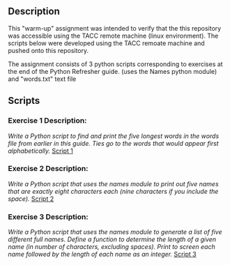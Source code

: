 ## Description

This "warm-up" assignment was intended to verify that the this repository was accessible using the TACC remote machine (linux environment). The scripts below were developed using the TACC remoate machine and pushed onto this repository.

The assignment consists of 3 python scripts corresponding to exercises at the end of the Python Refresher guide. (uses the Names python module) and "words.txt" text file

## Scripts

### Exercise 1 Description:
*Write a Python script to find and print the five longest words in the words file from earlier in this guide. Ties go to the words that would appear first alphabetically.*
[Script 1](./script01.py)

### Exercise 2 Description:
*Write a Python script that uses the names module to print out five names that are exactly eight characters each (nine characters if you include the space).*
[Script 2](./script02.py)

### Exercise 3 Description:
*Write a Python script that uses the names module to generate a list of five different full names. Define a function to determine the length of a given name (in number of characters, excluding spaces). Print to screen each name followed by the length of each name as an integer.*
[Script 3](./script03.py)


